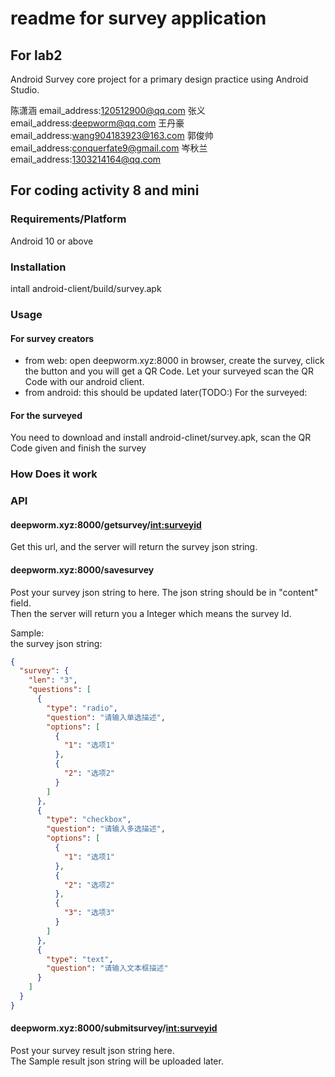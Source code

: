# readme for survey application

## For lab2

Android Survey core project for a primary design practice using Android Studio.

陈潇涵 email_address:120512900@qq.com
张义 email_address:deepworm@qq.com
王丹豪 email_address:wang904183923@163.com
郭俊帅 email_address:conquerfate9@gmail.com
岑秋兰 email_address:1303214164@qq.com

## For coding activity 8 and mini

### Requirements/Platform

Android 10 or above

### Installation

intall android-client/build/survey.apk

### Usage

#### For survey creators

- from web: open deepworm.xyz:8000 in browser, create the survey, click the button and you will get a QR Code. Let your surveyed scan the QR Code with our android client.
- from android: this should be updated later(TODO:)
  For the surveyed:

#### For the surveyed

You need to download and install android-clinet/survey.apk, scan the QR Code given and finish the survey

### How Does it work

### API

#### deepworm.xyz:8000/getsurvey/<int:surveyid>

Get this url, and the server will return the survey json string.

#### deepworm.xyz:8000/savesurvey

Post your survey json string to here. The json string should be in "content" field.  
Then the server will return you a Integer which means the survey Id.

Sample:  
the survey json string:

```json
{
  "survey": {
    "len": "3",
    "questions": [
      {
        "type": "radio",
        "question": "请输入单选描述",
        "options": [
          {
            "1": "选项1"
          },
          {
            "2": "选项2"
          }
        ]
      },
      {
        "type": "checkbox",
        "question": "请输入多选描述",
        "options": [
          {
            "1": "选项1"
          },
          {
            "2": "选项2"
          },
          {
            "3": "选项3"
          }
        ]
      },
      {
        "type": "text",
        "question": "请输入文本框描述"
      }
    ]
  }
}
```

#### deepworm.xyz:8000/submitsurvey/<int:surveyid>

Post your survey result json string here.  
The Sample result json string will be uploaded later.
